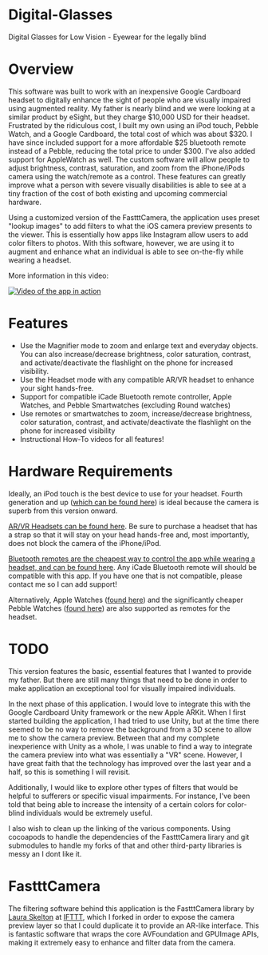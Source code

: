 # Digital-Glasses
Digital Glasses for Low Vision - Eyewear for the legally blind

Overview
========
This software was built to work with an inexpensive Google Cardboard headset to digitally enhance the sight of people who are visually impaired using augmented reality. My father is nearly blind and we were looking at a similar product by eSight, but they charge $10,000 USD for their headset. Frustrated by the ridiculous cost, I built my own using an iPod touch, Pebble Watch, and a Google Cardboard, the total cost of which was about $320. I have since included support for a more affordable $25 bluetooth remote instead of a Pebble, reducing the total price to under $300. I've also added support for AppleWatch as well. The custom software will allow people to adjust brightness, contrast, saturation, and zoom from the iPhone/iPods camera using the watch/remote as a control. These features can greatly improve what a person with severe visually disabilities is able to see at a tiny fraction of the cost of both existing and upcoming commercial hardware. 

Using a customized version of the FastttCamera, the application uses preset "lookup images" to add filters to what the iOS camera preview presents to the viewer. This is essentially how apps like Instagram allow users to add color filters to photos. With this software, however, we are using it to augment and enhance what an individual is able to see on-the-fly while wearing a headset. 

More information in this video: 

[![Video of the app in action](https://img.youtube.com/vi/xJJuWGkk544/0.jpg)](http://www.youtube.com/watch?v=xJJuWGkk544)

Features
========
* Use the Magnifier mode to zoom and enlarge text and everyday objects. You can also increase/decrease brightness, color saturation, contrast, and activate/deactivate the flashlight on the phone for increased visibility. 
* Use the Headset mode with any compatible AR/VR headset to enhance your sight hands-free. 
* Support for compatible iCade Bluetooth remote controller, Apple Watches, and Pebble Smartwatches (excluding Round watches)
* Use remotes or smartwatches to zoom, increase/decrease brightness, color saturation, contrast, and activate/deactivate the flashlight on the phone for increased visibility
* Instructional How-To videos for all features!

Hardware Requirements
========
Ideally, an iPod touch is the best device to use for your headset. Fourth generation and up ([which can be found here](https://www.amazon.com/gp/search?ie=UTF8&tag=prophetstud07-20&linkCode=ur2&linkId=c1c173d0e74c5e7bcce4dabd5cf667bd&camp=1789&creative=9325&index=aps&keywords=ipod%20touch)) is ideal because the camera is superb from this version onward. 

[AR/VR Headsets can be found here](https://www.amazon.com/gp/product/B072JJDV3G/ref=as_li_tl?ie=UTF8&camp=1789&creative=9325&creativeASIN=B072JJDV3G&linkCode=as2&tag=prophetstud07-20&linkId=0650f88eed6de2b4379d3255daba2b50). Be sure to purchase a headset that has a strap so that it will stay on your head hands-free and, most importantly, does not block the camera of the iPhone/iPod. 

[Bluetooth remotes are the cheapest way to control the app while wearing a headset, and can be found here](https://www.amazon.com/gp/search?ie=UTF8&tag=prophetstud07-20&linkCode=ur2&linkId=de3a9866fb0a7bdb9863629a4e3ec8f8&camp=1789&creative=9325&index=aps&keywords=iCade%20bluetooth%20remote). Any iCade Bluetooth remote will should be compatible with this app. If you have one that is not compatible, please contact me so I can add support! 

Alternatively, Apple Watches ([found here](https://www.amazon.com/gp/search?ie=UTF8&tag=prophetstud07-20&linkCode=ur2&linkId=c1c173d0e74c5e7bcce4dabd5cf667bd&camp=1789&creative=9325&index=aps&keywords=apple%20watch)) and the significantly cheaper Pebble Watches ([found here](https://www.amazon.com/gp/search?ie=UTF8&tag=prophetstud07-20&linkCode=ur2&linkId=c1c173d0e74c5e7bcce4dabd5cf667bd&camp=1789&creative=9325&index=aps&keywords=pebble%20watch)) are also supported as remotes for the headset. 

TODO
========
This version features the basic, essential features that I wanted to provide my father. But there are still many things that need to be done in order to make application an exceptional tool for visually impaired individuals. 

In the next phase of this application. I would love to integrate this with the Google Cardboard Unity framework or the new Apple ARKit. When I first started building the application, I had tried to use Unity, but at the time there seemed to be no way to remove the background from a 3D scene to allow me to show the camera preview. Between that and my complete inexperience with Unity as a whole, I was unable to find a way to integrate the camera preview into what was essentially a "VR" scene.  However, I have great faith that the technology has improved over the last year and a half, so this is something I will revisit.  

Additionally, I would like to explore other types of filters that would be helpful to sufferers or specific visual impairments. For instance, I've been told that being able to increase the intensity of a certain colors for color-blind individuals would be extremely useful. 

I also wish to clean up the linking of the various components. Using cocoapods to handle the dependencies of the FastttCamera lirary and git submodules to handle my forks of that and other third-party libraries is messy an I dont like it. 

FastttCamera
========
The filtering software behind this application is the FastttCamera library by [Laura Skelton](https://github.com/lauraskelton) at [IFTTT](https://ifttt.com/), which I forked in order to expose the camera preview layer so that I could duplicate it to provide an AR-like interface.  This is fantastic software that wraps the core AVFoundation and GPUImage APIs, making it extremely easy to enhance and filter data from the camera. 
